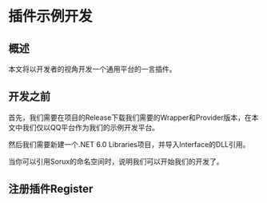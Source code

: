 # 插件示例开发

## 概述

本文将以开发者的视角开发一个通用平台的一言插件。

## 开发之前

首先，我们需要在项目的Release下载我们需要的Wrapper和Provider版本，在本文中我们仅以QQ平台作为我们的示例开发平台。

然后我们需要新建一个.NET 6.0 Libraries项目，并导入Interface的DLL引用。

当你可以引用Sorux的命名空间时，说明我们可以开始我们的开发了。

## 注册插件Register